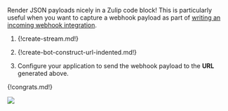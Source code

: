 Render JSON payloads nicely in a Zulip code block! This is
particularly useful when you want to capture a webhook payload as part
of [writing an incoming webhook
integration](/api/incoming-webhooks-overview).

1. {!create-stream.md!}

1. {!create-bot-construct-url-indented.md!}

1.  Configure your application to send the webhook
    payload to the **URL** generated above.

{!congrats.md!}

![](/static/images/integrations/json/001.png)
